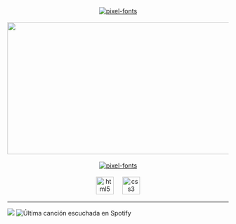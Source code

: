 <div align="center"">
  <a href="https://fontmeme.com/pixel-fonts/"><img src="https://fontmeme.com/permalink/240509/5ad23c07996692b558b9f5b73a254015.png" alt="pixel-fonts" border="0"></a>
</div>
<br>
<div align="center">
  <img height="300" width="1000" src="https://64.media.tumblr.com/5d37ab2aa782462c7aa092f7bd0d27cb/2f374d07287b003b-f4/s1280x1920/fe094893d79e09d668e1705e8b9144964f38ce75.gifv" />
</div>
<br>
<div align="center"">
<a href="https://fontmeme.com/pixel-fonts/"><img src="https://fontmeme.com/permalink/240615/57c6ea10d87089be7ff8bf112cec84fc.png" alt="pixel-fonts" border="0"></a>
  </div><br>
<div align="center">
<div align="center">
  <img src="https://img.shields.io/badge/HTML5-E34F26?logo=html5&logoColor=white&style=for-the-badge" height="40" alt="html5 logo"  />
  <img width="12" />
  <img src="https://img.shields.io/badge/CSS3-1572B6?logo=css3&logoColor=white&style=for-the-badge" height="40" alt="css3 logo"  />
</div>
</div>
<hr>
<div align="left">
  <img src="https://visitor-badge.laobi.icu/badge?page_id=Eliandoski.Eliandoski&left_color=black&right_color=gray&left_text=Profile%20Views"  />

  <img src="https://spotify-recently-played-readme.vercel.app/api?user=w7d6wfvrqa226pvot4gfzb5rl" alt="Última canción escuchada en Spotify">

 
